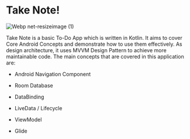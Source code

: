 # Take Note!

![Webp net-resizeimage (1)](https://user-images.githubusercontent.com/48530342/100637172-9fb1ff00-3343-11eb-8be0-f569c8152158.jpg)

Take Note is a basic To-Do App which is written in Kotlin. It aims to cover Core Android Concepts and demonstrate how to use them effectively. As design architecture,
it uses MVVM Design Pattern to achieve more maintainable code. The main concepts that are covered in this application are:

* Android Navigation Component

* Room Database

* DataBinding

* LiveData / Lifecycle

* ViewModel

* Glide






